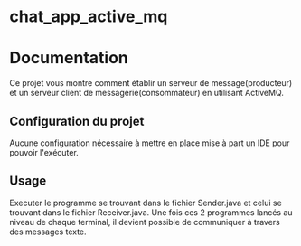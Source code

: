 # chat_app_active_mq

# Documentation

Ce projet vous montre comment établir un serveur de message(producteur) et un serveur client de messagerie(consommateur) en utilisant ActiveMQ.

## Configuration du projet

Aucune configuration nécessaire à mettre en place mise à part un IDE pour pouvoir l'exécuter.

## Usage

Executer le programme se trouvant dans le fichier Sender.java et celui se trouvant dans le fichier Receiver.java.
Une fois ces 2 programmes lancés au niveau de chaque terminal, il devient possible de communiquer à travers des messages texte.
